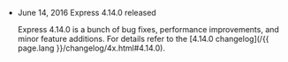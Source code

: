 <ul>
  <li>
    <p class="announcement-title"><time datetime="2016-06-14 19:00">June 14, 2016</time> Express 4.14.0 released</p>
    <p markdown="1">
    Express 4.14.0 is a bunch of bug fixes, performance improvements, and minor feature additions. For details refer to the [4.14.0 changelog](/{{ page.lang }}/changelog/4x.html#4.14.0).
    </p>
  </li>
</ul>
